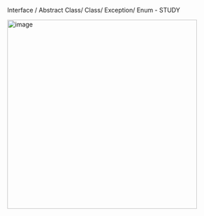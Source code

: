 Interface / Abstract Class/ Class/ Exception/ Enum - STUDY

<img width="434" alt="image" src="https://github.com/yoncho/java-sample/assets/44021629/ff21d60c-1636-4c5b-a10f-61fc4c66bd6f">
